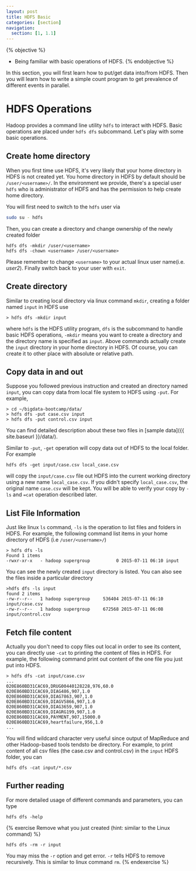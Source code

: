 ```yaml
---
layout: post
title: HDFS Basic
categories: [section]
navigation:
  section: [1, 1.1]
---
```


{% objective %}
- Being familiar with basic operations of HDFS.
{% endobjective %}

In this section, you will first learn how to put/get data into/from HDFS. Then you will learn how to write a simple count program to get prevalence of different events in parallel.

# HDFS Operations
Hadoop provides a command line utility `hdfs` to interact with HDFS. Basic operations are placed under `hdfs dfs` subcommand. Let's play with some basic operations.

## Create home directory
When you first time use HDFS, it's very likely that your home directory in HDFS is not created yet. You home directory in HDFS by default should be `/user/<username>/`. In the environment we provide, there's a special user `hdfs` who is administrator of HDFS and has the permission to help create home directory.

You will first need to switch to the `hdfs` user via
``` bash
sudo su - hdfs
```
Then, you can create a directory and change ownership of the newly created folder
```
hdfs dfs -mkdir /user/<username>
hdfs dfs -chown <username> /user/<username>
```
Please remember to change `<username>` to your actual linux user name(i.e. *user2*). Finally switch back to your user with `exit`.

## Create directory
Similar to creating local directory via linux command `mkdir`, creating a folder named `input` in HDFS use
```
> hdfs dfs -mkdir input
```
where `hdfs` is the HDFS utility program, `dfs` is the subcommand to handle basic HDFS operations,  `-mkdir` means you want to create a directory and the directory name is specified as `input`. Above commands actually create the `input` directory in your home directory in HDFS. Of course, you can create it to other place with absolute or relative path.

## Copy data in and out
Suppose you followed previous instruction and created an directory named `input`, you can copy data from local file system to HDFS using `-put`. For example,

```
> cd ~/bigdata-bootcamp/data/
> hdfs dfs -put case.csv input
> hdfs dfs -put control.csv input
```
You can find detailed description about these two files in [sample data]({{ site.baseurl }}/data/).

Similar to `-put`, `-get` operation will copy data out of HDFS to the local folder. For example
```
hdfs dfs -get input/case.csv local_case.csv
```
will copy the `input/case.csv` file out HDFS into the current working directory using a new name `local_case.csv`. If you didn't specify `local_case.csv`, the original name `case.csv` will be kept. You will be able to verify your copy by `-ls` and `=cat` operation described later.

## List File Information
Just like linux `ls` command, `-ls` is the operation to list files and folders in HDFS. For example, the following command list items in your home directory of HDFS (i.e `/user/<username>/`)
```
> hdfs dfs -ls
Found 1 items
-rwxr-xr-x   - hadoop supergroup          0 2015-07-11 06:10 input
```
You can see the newly created `input` directory is listed. You can also see the files inside a particular directory
```
>hdfs dfs -ls input
found 2 items
-rw-r--r--   1 hadoop supergroup     536404 2015-07-11 06:10 input/case.csv
-rw-r--r--   1 hadoop supergroup     672568 2015-07-11 06:08 input/control.csv
```

## Fetch file content
Actually you don't need to copy files out local in order to see its content, you can directly use `-cat` to printing the content of files in HDFS. For example, the following command print out content of the one file you just put into HDFS.
```
> hdfs dfs -cat input/case.csv 
...
020E860BD31CAC69,DRUG00440128228,976,60.0
020E860BD31CAC69,DIAG486,907,1.0
020E860BD31CAC69,DIAG7863,907,1.0
020E860BD31CAC69,DIAGV5866,907,1.0
020E860BD31CAC69,DIAG3659,907,1.0
020E860BD31CAC69,DIAGRG199,907,1.0
020E860BD31CAC69,PAYMENT,907,15000.0
020E860BD31CAC69,heartfailure,956,1.0
...
```
You will find wildcard character very useful since output of MapReduce and other Hadoop-based tools tendsto be directory. For example, to print content of all csv files (the case.csv and control.csv) in the `input` HDFS folder, you can
```
hdfs dfs -cat input/*.csv 
```

## Further reading
For more detailed usage of different commands and parameters, you can type
```
hdfs dfs -help
```

{% exercise Remove what you just created (hint: similar to the Linux command) %}
```
hdfs dfs -rm -r input
```
You may miss the `-r` option and get error. `-r` tells HDFS to remove recursively. This is similar to linux command `rm`.
{% endexercise %}

